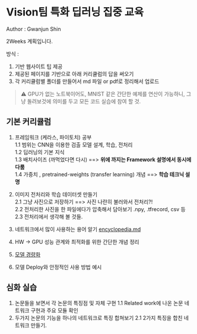 # Vision팀 특화 딥러닝 집중 교육
Author : Gwanjun Shin

2Weeks 계획입니다.

방식 : 
  1. 기반 웹사이트 팁 제공
  2. 제공된 페이지를 기반으로 아래 커리큘럼의 답을 써오기
  3. 각 커리큘럼별 폴더를 만들어서 md 파일 or pdf로 정리해서 업로드
  
> :warning: GPU가 없는 노트북이어도, MNIST 같은 간단한 예제를 연산이 가능하니, 그냥 돌려보것에 의미를 두고 모든 코드 실습에 참여 할 것.

## 기본 커리큘럼

1. 프레임워크 (케라스, 파이토치) 공부   
  1.1 범위는 CNN을 이용한 검출 모델 설계, 학습, 전처리   
  1.2 딥러닝의 기본 지식   
  1.3 배치사이즈 (까먹었다면 다시)   ==> **위에 까지는 Framework 설명에서 동시에 다룸**   
  1.4 가중치 , pretrained-weights (transfer learning) 개념   ==> **학습 테크닉 설명**   
     
2. 이미지 전처리와 학습 데이터셋 만들기   
  2.1 그냥 사진으로 저장하기 ==> 사진 나란히 불러와서 전처리?!   
  2.2 전처리한 사진을 한 파일에다가 압축해서 담아보기 .npy, .tfrecord, csv 등   
  2.3 전처리에서 생각해 볼 것들.   
  
3. 네트워크에서 많이 사용하는 용어 알기 [encyclopedia.md](encyclopedia.md)

4. HW -> GPU 성능 관계와 최적화를 위한 간단한 개념 정리   
  1. [모델 경량화](model-optimization)
5. 모델 Deploy와 안정적인 사용 방법 예시

## 심화 실습
1. 논문들을 보면서 각 논문의 특징점 및 자체 구현
  1.1 Related work에 나온 논문 네트워크 구현과 주요 모듈 확인
2. 두가지 논문의 기능을 하나의 네트워크로 특징 합쳐보기
  2.1 2가지 특징을 합친 네트워크 만들기.
